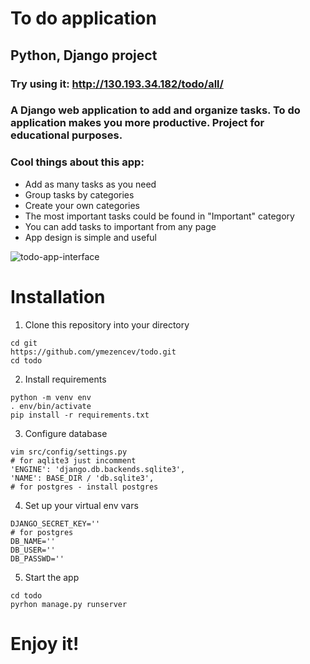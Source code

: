 # To do application
## Python, Django project
### Try using it: http://130.193.34.182/todo/all/
### A Django web application to add and organize tasks. To do application makes you more productive. Project for educational purposes.

### Cool things about this app:
* Add as many tasks as you need
* Group tasks by categories
* Create your own categories
* The most important tasks could be found in "Important" category
* You can add tasks to important from any page
* App design is simple and useful


![todo-app-interface](https://user-images.githubusercontent.com/60066986/97801859-ca2f7000-1c50-11eb-9db3-38d054aeeffa.png)

# Installation 
1. Clone this repository into your directory
```
cd git
https://github.com/ymezencev/todo.git
cd todo
```
2. Install requirements
```
python -m venv env
. env/bin/activate
pip install -r requirements.txt
```

3. Configure database
```
vim src/config/settings.py
# for aqlite3 just incomment
'ENGINE': 'django.db.backends.sqlite3',
'NAME': BASE_DIR / 'db.sqlite3',
# for postgres - install postgres
```
4. Set up your virtual env vars
```
DJANGO_SECRET_KEY=''
# for postgres
DB_NAME=''
DB_USER=''
DB_PASSWD=''

```
5. Start the app
```
cd todo
pyrhon manage.py runserver
```
# Enjoy it!
